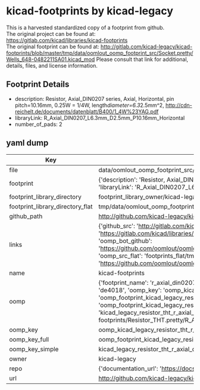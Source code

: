 # kicad-footprints by kicad-legacy  
This is a harvested standardized copy of a footprint from github.  
The original project can be found at:  
https://gitlab.com/kicad/libraries/kicad-footprints  
The original footprint can be found at:
http://gitlab.com/kicad-legacy/kicad-footprints/blob/master/tmp/data/oomlout_oomp_footprint_src/Socket.pretty/Wells_648-0482211SA01.kicad_mod
Please consult that link for additional, details, files, and license information.  
## Footprint Details
* description: Resistor, Axial_DIN0207 series, Axial, Horizontal, pin pitch=10.16mm, 0.25W = 1/4W, length*diameter=6.3*2.5mm^2, http://cdn-reichelt.de/documents/datenblatt/B400/1_4W%23YAG.pdf  
* libraryLink: R_Axial_DIN0207_L6.3mm_D2.5mm_P10.16mm_Horizontal  
* number_of_pads: 2  
## yaml dump  
| Key | Value |  
| --- | --- |  
| file | data/oomlout_oomp_footprint_src/kicad-footprints/Resistor_THT.pretty/R_Axial_DIN0207_L6.3mm_D2.5mm_P10.16mm_Horizontal.kicad_mod |  
| footprint | {'description': 'Resistor, Axial_DIN0207 series, Axial, Horizontal, pin pitch=10.16mm, 0.25W = 1/4W, length*diameter=6.3*2.5mm^2, http://cdn-reichelt.de/documents/datenblatt/B400/1_4W%23YAG.pdf', 'libraryLink': 'R_Axial_DIN0207_L6.3mm_D2.5mm_P10.16mm_Horizontal', 'number_of_pads': 2} |  
| footprint_library_directory | footprint_library_owner/kicad-legacy_kicad-footprints |  
| footprint_library_directory_flat | tmp/data/oomlout_oomp_footprint_src/footprints_flat/kicad_legacy_resistor_tht_r_axial_din0207_l6_3mm_d2_5mm_p10_16mm_horizontal/working |  
| github_path | http://github.com/kicad-legacy/kicad-footprints/blob/master/tmp/data/oomlout_oomp_footprint_src/Resistor_THT.pretty/R_Axial_DIN0207_L6.3mm_D2.5mm_P10.16mm_Horizontal.kicad_mod |  
| links | {'github_src': 'http://gitlab.com/kicad-legacy/kicad-footprints/blob/master/tmp/data/oomlout_oomp_footprint_src/Socket.pretty/Wells_648-0482211SA01.kicad_mod', 'github_src_repo': 'https://gitlab.com/kicad/libraries/kicad-footprints', 'oomp_bot': 'tmp/data/oomlout_oomp_footprint_src/footprints/kicad_legacy_resistor_tht_r_axial_din0207_l6_3mm_d2_5mm_p10_16mm_horizontal/working', 'oomp_bot_github': 'https://github.com/oomlout/oomlout_oomp_footprint_bot/tree/main/tmp/data/oomlout_oomp_footprint_src/footprints/kicad_legacy_resistor_tht_r_axial_din0207_l6_3mm_d2_5mm_p10_16mm_horizontal/working', 'oomp_src_flat': 'footprints_flat/tmp/data/oomlout_oomp_footprint_src/footprints_flat/kicad_legacy_resistor_tht_r_axial_din0207_l6_3mm_d2_5mm_p10_16mm_horizontal/working', 'oomp_src_flat_github': 'https://github.com/oomlout/oomlout_oomp_footprint_src/tree/main/tmp/data/oomlout_oomp_footprint_src/footprints_flat/kicad_legacy_resistor_tht_r_axial_din0207_l6_3mm_d2_5mm_p10_16mm_horizontal/working'} |  
| name | kicad-footprints |  
| oomp | {'footprint_name': 'r_axial_din0207_l6_3mm_d2_5mm_p10_16mm_horizontal', 'library_name': 'resistor_tht', 'md5': 'de40186364b5bd27c1cb1013cceddefe', 'md5_10': 'de40186364', 'md5_5': 'de401', 'md5_6': 'de4018', 'oomp_key': 'oomp_kicad_legacy_resistor_tht_r_axial_din0207_l6_3mm_d2_5mm_p10_16mm_horizontal', 'oomp_key_extra': 'oomp_footprint_kicad_legacy_resistor_tht_r_axial_din0207_l6_3mm_d2_5mm_p10_16mm_horizontal', 'oomp_key_full': 'oomp_footprint_kicad_legacy_resistor_tht_r_axial_din0207_l6_3mm_d2_5mm_p10_16mm_horizontal_de4018', 'oomp_key_simple': 'kicad_legacy_resistor_tht_r_axial_din0207_l6_3mm_d2_5mm_p10_16mm_horizontal', 'original_filename': 'data/oomlout_oomp_footprint_src/kicad-footprints/Resistor_THT.pretty/R_Axial_DIN0207_L6.3mm_D2.5mm_P10.16mm_Horizontal.kicad_mod', 'owner_name': 'kicad_legacy'} |  
| oomp_key | oomp_kicad_legacy_resistor_tht_r_axial_din0207_l6_3mm_d2_5mm_p10_16mm_horizontal |  
| oomp_key_full | oomp_footprint_kicad_legacy_resistor_tht_r_axial_din0207_l6_3mm_d2_5mm_p10_16mm_horizontal |  
| oomp_key_simple | kicad_legacy_resistor_tht_r_axial_din0207_l6_3mm_d2_5mm_p10_16mm_horizontal |  
| owner | kicad-legacy |  
| repo | {'documentation_url': 'https://docs.github.com/rest/repos/repos#get-a-repository', 'message': 'Not Found'} |  
| url | http://github.com/kicad-legacy/kicad-footprints |  

